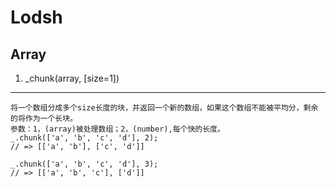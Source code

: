 # Lodsh
## Array
1. _chunk(array, [size=1])
- - - - 
    将一个数组分成多个size长度的块，并返回一个新的数组，如果这个数组不能被平均分，剩余的将作为一个长块。
    参数：1，(array)被处理数组；2，(number),每个快的长度。
    _.chunk(['a', 'b', 'c', 'd'], 2);
    // => [['a', 'b'], ['c', 'd']]

    _.chunk(['a', 'b', 'c', 'd'], 3);
    // => [['a', 'b', 'c'], ['d']]